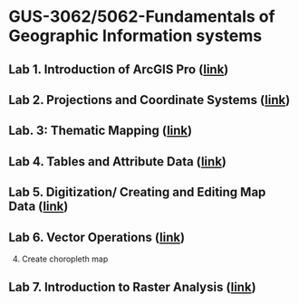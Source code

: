 # GUS-3062/5062-Fundamentals of Geographic Information systems
## Lab 1. Introduction of ArcGIS Pro ([link](Lab_01_Introduction_to_ArcGIS-edit.md))


## Lab 2. Projections and Coordinate Systems ([link](Lab_02_Projections_and_CRS-edit.md))


## Lab. 3: Thematic Mapping ([link](Lab_03_Thematic_Mapping-edit.md))


## Lab 4. Tables and Attribute Data ([link](Lab_04_Tables_and_Attribute_Data-edit))


## Lab 5. Digitization/ Creating and Editing Map Data ([link](Lab_05_Creating_Geographic_Data-edit))

## Lab 6. Vector Operations ([link](Lab_06_Vector_Operations-edit))
4. Create choropleth map

## Lab 7. Introduction to Raster Analysis ([link](Lab_07_Raster_Operations-edit))
